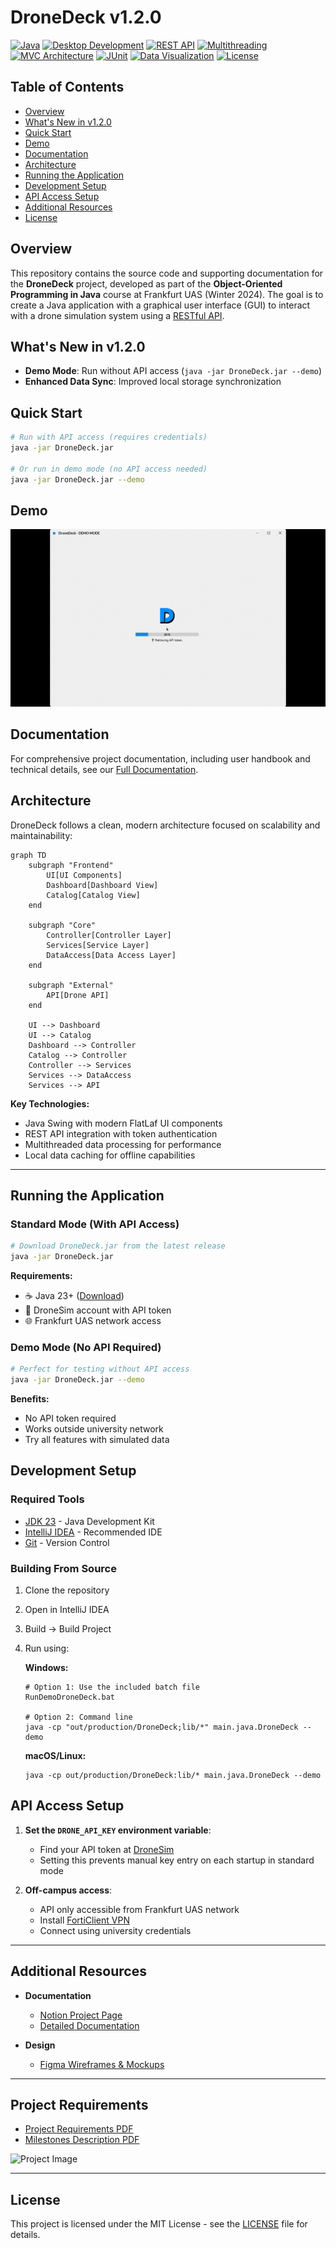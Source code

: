 # DroneDeck v1.2.0

[![Java](https://img.shields.io/badge/Java-JDK%2023-ED8B00?logo=java)](https://www.oracle.com/java/)
[![Desktop Development](https://img.shields.io/badge/Desktop-GUI%20Application-3178C6)](https://docs.oracle.com/javase/tutorial/uiswing/)
[![REST API](https://img.shields.io/badge/Backend-REST%20API%20Integration-brightgreen)](https://restfulapi.net/)
[![Multithreading](https://img.shields.io/badge/Concurrency-Multithreaded-blueviolet)](https://docs.oracle.com/javase/tutorial/essential/concurrency/)
[![MVC Architecture](https://img.shields.io/badge/Architecture-MVC%20Pattern-8A2BE2)](https://en.wikipedia.org/wiki/Model%E2%80%93view%E2%80%93controller)
[![JUnit](https://img.shields.io/badge/Testing-JUnit5-success?logo=junit5)](https://junit.org/junit5/)
[![Data Visualization](https://img.shields.io/badge/UI-Data%20Visualization-00BFFF)](https://docs.oracle.com/javase/tutorial/uiswing/components/index.html)
[![License](https://img.shields.io/badge/License-MIT-lightgrey)](LICENSE)

## Table of Contents
- [Overview](#overview)
- [What's New in v1.2.0](#whats-new-in-v120)
- [Quick Start](#quick-start)
- [Demo](#demo)
- [Documentation](#documentation)
- [Architecture](#architecture)
- [Running the Application](#running-the-application)
- [Development Setup](#development-setup)
- [API Access Setup](#api-access-setup)
- [Additional Resources](#additional-resources)
- [License](#license)

## Overview

This repository contains the source code and supporting documentation for the **DroneDeck** project, developed as part of the **Object-Oriented Programming in Java** course at Frankfurt UAS (Winter 2024). The goal is to create a Java application with a graphical user interface (GUI) to interact with a drone simulation system using a [RESTful API](http://dronesim.facets-labs.com).

## What's New in v1.2.0

- **Demo Mode**: Run without API access (`java -jar DroneDeck.jar --demo`)
- **Enhanced Data Sync**: Improved local storage synchronization

## Quick Start

```bash
# Run with API access (requires credentials)
java -jar DroneDeck.jar

# Or run in demo mode (no API access needed)
java -jar DroneDeck.jar --demo
```

## Demo

![DroneDeck Demo](demo/DroneDeck_Demo.gif)

## Documentation
For comprehensive project documentation, including user handbook and technical details, see our [Full Documentation](Docs.md).

## Architecture

DroneDeck follows a clean, modern architecture focused on scalability and maintainability:

```mermaid
graph TD
    subgraph "Frontend"
        UI[UI Components]
        Dashboard[Dashboard View]
        Catalog[Catalog View]
    end

    subgraph "Core"
        Controller[Controller Layer]
        Services[Service Layer]
        DataAccess[Data Access Layer]
    end

    subgraph "External"
        API[Drone API]
    end

    UI --> Dashboard
    UI --> Catalog
    Dashboard --> Controller
    Catalog --> Controller
    Controller --> Services
    Services --> DataAccess
    Services --> API
```

**Key Technologies:**
- Java Swing with modern FlatLaf UI components
- REST API integration with token authentication
- Multithreaded data processing for performance
- Local data caching for offline capabilities

---

## Running the Application

### Standard Mode (With API Access)

```bash
# Download DroneDeck.jar from the latest release
java -jar DroneDeck.jar
```

**Requirements:**
- ☕ Java 23+ ([Download](https://www.oracle.com/java/))
- 🔑 DroneSim account with API token
- 🌐 Frankfurt UAS network access

### Demo Mode (No API Required)

```bash
# Perfect for testing without API access
java -jar DroneDeck.jar --demo
```

**Benefits:**
- No API token required
- Works outside university network
- Try all features with simulated data

## Development Setup

### Required Tools

- [JDK 23](https://www.oracle.com/java/technologies/javase/jdk23-archive-downloads.html) - Java Development Kit
- [IntelliJ IDEA](https://www.jetbrains.com/de-de/idea/) - Recommended IDE
- [Git](https://git-scm.com/downloads) - Version Control

### Building From Source

1. Clone the repository
2. Open in IntelliJ IDEA
3. Build → Build Project
4. Run using:

   **Windows:**
   ```
   # Option 1: Use the included batch file
   RunDemoDroneDeck.bat
   
   # Option 2: Command line
   java -cp "out/production/DroneDeck;lib/*" main.java.DroneDeck --demo
   ```

   **macOS/Linux:**
   ```
   java -cp out/production/DroneDeck:lib/* main.java.DroneDeck --demo
   ```

## API Access Setup

1. **Set the `DRONE_API_KEY` environment variable**:
   - Find your API token at [DroneSim](http://dronesim.facets-labs.com)
   - Setting this prevents manual key entry on each startup in standard mode

2. **Off-campus access**:
   - API only accessible from Frankfurt UAS network
   - Install [FortiClient VPN](https://www.fortinet.com/de/support/product-downloads)
   - Connect using university credentials

---

## Additional Resources

- **Documentation**
  - [Notion Project Page](https://www.notion.so/zakabouj/DroneDeck-OOP-Java-Projcet-152408e5d09b8033b5aed50a06d138d8)
  - [Detailed Documentation](https://www.notion.so/zakabouj/DroneDeck-Documentation-152408e5d09b800bb222fb4f9c63cec0)
  
- **Design**
  - [Figma Wireframes & Mockups](https://www.figma.com/design/lKYP3mLiFFFGDFb1HdLXus/DroneDeck-Mockup?node-id=80-33&t=G7z15kf5VyYzPZE0-0)

---

## Project Requirements

- [Project Requirements PDF](https://github.com/user-attachments/files/18007575/2024_winter_project_description.pdf)
- [Milestones Description PDF](https://github.com/user-attachments/files/18007586/milestones.pdf)

![Project Image](https://github.com/user-attachments/assets/805d8c2c-a472-428c-8842-9c0fc9db3453)

---

## License

This project is licensed under the MIT License - see the [LICENSE](./LICENSE) file for details.
